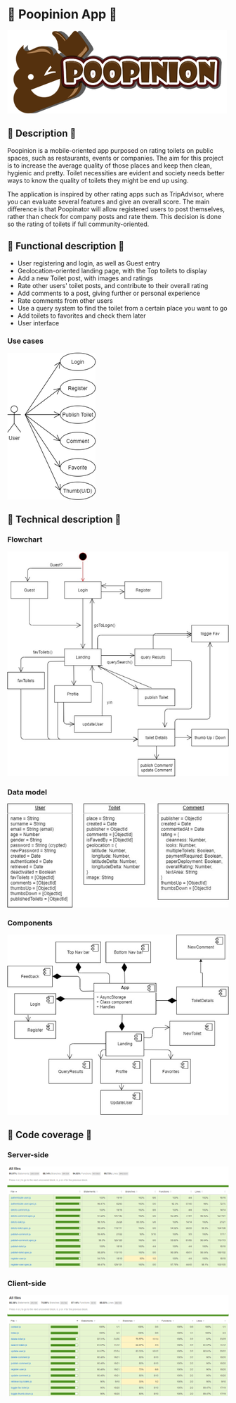# 💩 Poopinion App 💩
![](./images/header.png)
## 🚽 Description 🚽
Poopinion is a mobile-oriented app purposed on rating toilets on public spaces, such as restaurants, events or companies. The aim for this project is to increase the average quality of those places and keep then clean, hygienic and pretty. Toilet necessities are evident and society needs better ways to know the quality of toilets they might be end up using.

The application is inspired by other rating apps such as TripAdvisor, where you can evaluate several features and give an overall score. The main difference is that Poopinator will allow registered users to post themselves, rather than check for company posts and rate them. This decision is done so the rating of toilets if full community-oriented.

## 🚽 Functional description 🚽
- User registering and login, as well as Guest entry
- Geolocation-oriented landing page, with the Top toilets to display
- Add a new Toilet post, with images and ratings
- Rate other users' toilet posts, and contribute to their overall rating
- Add comments to a post, giving further or personal experience
- Rate comments from other users
- Use a query system to find the toilet from a certain place you want to go
- Add toilets to favorites and check them later
- User interface

### Use cases

![](./images/use-cases.png)

## 🚽 Technical description 🚽

### Flowchart

![](./images/block-diagram.jpg)

### Data model

![](./images/data-model.jpg)

### Components

![](./images/component-diagram.jpg)

## 🚽 Code coverage 🚽

### Server-side

![](./images/code-coverage-server-side.png)

### Client-side

![](./images/code-coverage-client-side.png)